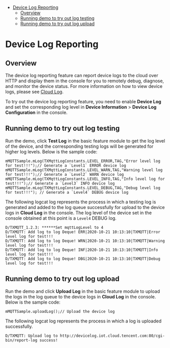 * [Device Log Reporting](#Device-Log-Reporting)
  * [Overview](#Overview)
  * [Running demo to try out log testing](#Running-demo-to-try-out-log-testing)
  * [Running demo to try out log upload](#Running-demo-to-try-out-log-upload)

# Device Log Reporting
## Overview
The device log reporting feature can report device logs to the cloud over HTTP and display them in the console for you to remotely debug, diagnose, and monitor the device status. For more information on how to view device logs, please see [Cloud Log](https://cloud.tencent.com/document/product/634/14445).

To try out the device log reporting feature, you need to enable **Device Log** and set the corresponding log level in **Device Information** > **Device Log Configuration** in the console.

## Running demo to try out log testing

Run the demo, click **Test Log** in the basic feature module to get the log level of the device, and the corresponding testing logs will be generated for higher log levels. Below is the sample code:
```
mMQTTSample.mLog(TXMqttLogConstants.LEVEL_ERROR,TAG,"Error level log for test!!!");// Generate a `Level1` ERROR device log
mMQTTSample.mLog(TXMqttLogConstants.LEVEL_WARN,TAG,"Warning level log for test!!!");// Generate a `Level2` WARN device log
mMQTTSample.mLog(TXMqttLogConstants.LEVEL_INFO,TAG,"Info level log for test!!!");// Generate a `Level3` INFO device log
mMQTTSample.mLog(TXMqttLogConstants.LEVEL_DEBUG,TAG,"Debug level log for test!!!"); // Generate a `Level4` DEBUG device log
```

The following logcat log represents the process in which a testing log is generated and added to the log queue successfully for upload to the device logs in **Cloud Log** in the console. The log level of the device set in the console obtained at this point is a `Level4` DEBUG log.
```
D/TXMQTT_1.2.3: ******Set mqttLogLevel to 4
D/TXMQTT: Add log to log Deque! ERR|2020-10-21 10:13:10|TXMQTT|Error level log for test!!!
D/TXMQTT: Add log to log Deque! WRN|2020-10-21 10:13:10|TXMQTT|Warning level log for test!!!
D/TXMQTT: Add log to log Deque! INF|2020-10-21 10:13:10|TXMQTT|Info level log for test!!!
D/TXMQTT: Add log to log Deque! DBG|2020-10-21 10:13:10|TXMQTT|Debug level log for test!!!
```


## Running demo to try out log upload

Run the demo and click **Upload Log** in the basic feature module to upload the logs in the log queue to the device logs in **Cloud Log** in the console. Below is the sample code:
```
mMQTTSample.uploadLog();// Upload the device log
```

The following logcat log represents the process in which a log is uploaded successfully.
```
D/TXMQTT: Upload log to http://devicelog.iot.cloud.tencent.com:80/cgi-bin/report-log success!
```
